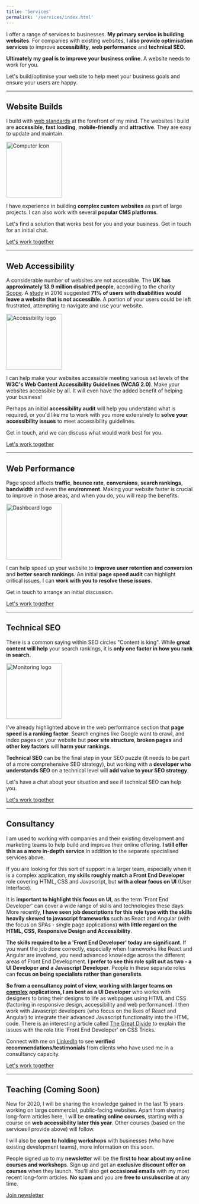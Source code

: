 ```yaml
---
title: 'Services'
permalink: '/services/index.html'
---
```


<p class="text-500 sm:text-600">I offer a range of services to businesses. <strong>My primary service is building websites</strong>. For companies with existing websites, <strong>I also provide optimisation services</strong> to improve <strong>accessibility</strong>, <strong>web performance</strong> and <strong>technical SEO</strong>.</p>

<strong>Ultimately my goal is to improve your business online</strong>. A website needs to work for you. 

Let's build/optimise your website to help meet your business goals and ensure your users are happy.  

<hr />

<h2>Website Builds</h2>
<p class="text-500 sm:text-600">I build with <a href="https://www.w3.org/standards/webdesign/" target="_blank" rel="noreferrer noopener">web standards</a> at the forefront of my mind. The websites I build are <strong>accessible</strong>, <strong>fast loading</strong>, <strong>mobile-friendly</strong> and <strong>attractive</strong>. They are easy to update and maintain.</p>
<div class="four-two-wrapper">
<div class="two-container">
    <img class="img-icon" src="/images/icons/icon-computer.svg" alt="Computer Icon" width="150" height="150">
</div>
<div class="four-container">

<p>I have experience in building <strong>complex custom websites</strong> as part of large projects. I can also work with several <strong>popular CMS platforms</strong>.</p>
<p>Let's find a solution that works best for you and your business. Get in touch for an initial chat.</p>
</div>
</div>
<p><a class="button primary" href="/contact">Let's work together</a></p>

<hr />

<h2>Web Accessibility</h2>
<p class="text-500 sm:text-600">A considerable number of websites are not accessible. The <strong>UK has approximately 13.9 million disabled people</strong>, according to the charity <a href="https://www.scope.org.uk/media/disability-facts-figures/" target="_blank" rel="noreferrer noopener">Scope</a>.  A <a href="https://www.forbes.com/sites/ryanrobinson/2019/09/25/website-accessibility-online-business/#171a47239c19" target="_blank" rel="noreferrer noopener">study</a> in 2016 suggested <strong>71% of users with disabilities would leave a website that is not accessible</strong>. A portion of your users could be left frustrated, attempting to navigate and use your website. </p>
<div class="two-four-wrapper">
<div class="two-container">
<img class="img-icon" src="/images/icons/icon-accessibility.svg" alt="Accessibility logo" width="150" height="150">
</div>
<div class="four-container">
<p>I can help make your websites accessible meeting various set levels of the <strong>W3C's Web Content Accessibility Guidelines (WCAG 2.0)</strong>. Make your websites accessible by all. It will even have the added benefit of helping your business!</p>
<p>Perhaps an initial <strong>accessibility audit</strong> will help you understand what is required, or you'd like me to work with you more extensively to <strong>solve your accessibility issues</strong> to meet accessibility guidelines. </p>
</div>
</div>
<p>Get in touch, and we can discuss what would work best for you.</p>
<p><a class="button primary" href="/contact">Let's work together</a></p>

<hr />

<h2>Web Performance</h2>
<p class="text-500 sm:text-600">Page speed affects <strong>traffic</strong>, <strong>bounce rate</strong>, <strong>conversions</strong>, <strong>search rankings</strong>, <strong>bandwidth</strong> and even the <strong>environment</strong>. Making your website faster is crucial to improve in those areas, and when you do, you will reap the benefits.</p>
<div class="four-two-wrapper">
<div class="two-container">
<img class="img-icon" src="/images/icons/icon-dashboard.svg" alt="Dashboard logo" width="150" height="150">
</div>
<div class="four-container">
<p>I can help speed up your website to <strong>improve user retention and conversion</strong> and <strong>better search rankings</strong>. An initial <strong>page speed audit</strong> can highlight critical issues. I can <strong>work with you to resolve these issues</strong>.</p>
<p>Get in touch to arrange an initial discussion.</p>

</div>
</div>
<p><a class="button primary" href="/contact">Let's work together</a></p>

<hr />

<h2>Technical SEO</h2>
<p class="text-500 sm:text-600">There is a common saying within SEO circles "Content is king". While <strong>great content will help</strong> your search rankings, it is <strong>only one factor in how you rank in search</strong>.</p>
<div class="two-four-wrapper">
<div class="two-container">
<img class="img-icon" src="/images/icons/icon-monitoring.svg" alt="Monitoring logo" width="150" height="150">
</div>
<div class="four-container">
<p>I've already highlighted above in the web performance section that <strong>page speed is a ranking factor</strong>. Search engines like Google want to crawl, and index pages on your website but <strong>poor site structure</strong>, <strong>broken pages</strong> and <strong>other key factors</strong> will <strong>harm your rankings</strong>. </p>
<p><strong>Technical SEO</strong> can be the final step in your SEO puzzle (it needs to be part of a more comprehensive SEO strategy), but working with a <strong>developer who understands SEO</strong> on a technical level will <strong>add value to your SEO strategy</strong>.</p>
</div>
</div>
<p>Let's have a chat about your situation and see if technical SEO can help you.</p>
<p><a class="button primary" href="/contact">Let's work together</a></p>

<hr />

<h2>Consultancy</h2>

<p class="text-500 sm:text-600">I am used to working with companies and their existing development and marketing teams to help build and improve their online offering. <strong>I still offer this as a more in-depth service</strong> in addition to the separate specialised services above.</p> 

If you are looking for this sort of support in a larger team, especially when it is a complex application, <strong>my skills roughly match a Front End Developer</strong> role covering HTML, CSS and Javascript, but <strong>with a clear focus on UI</strong> (User Interface). 

It is <strong>important to highlight this focus on UI</strong>, as the term 'Front End Developer' can cover a wide range of skills and technologies these days. More recently, <strong>I have seen job descriptions for this role type with the skills heavily skewed to javascript frameworks</strong> such as React and Angular (with the focus on SPAs - single page applications) <strong>with little regard on the HTML, CSS, Responsive Design and Accessibility</strong>. 

<strong>The skills required to be a 'Front End Developer' today are significant</strong>. If you want the job done correctly, especially when frameworks like React and Angular are involved, you need advanced knowledge across the different areas of Front End Development. <strong>I prefer to see this role split out as two - a UI Developer and a Javascript Developer</strong>. People in these separate roles can <strong>focus on being specialists rather than generalists</strong>.

<strong>So from a consultancy point of view, working with larger teams on <u>complex</u> applications, I am best as a UI Developer</strong> who works with designers to bring their designs to life as webpages using HTML and CSS (factoring in responsive design, accessibility and web performance).  I then work with Javascript developers (who focus on the likes of React and Angular) to integrate their advanced Javascript functionality into the HTML code. There is an interesting article called <a href="https://css-tricks.com/the-great-divide/" target="_blank" rel="noreferrer noopener">The Great Divide</a> to explain the issues with the role title 'Front End Developer' on CSS Tricks. 

Connect with me on <a href="https://www.linkedin.com/in/mrtobrien" target="_blank" rel="noreferrer noopener">LinkedIn</a> to see <strong>verified recommendations/testimonials</strong> from clients who have used me in a consultancy capacity.

<p><a class="button primary" href="/contact">Let's work together</a></p>

<hr />

<h2>Teaching (Coming Soon)</h2>

<p class="text-500 sm:text-600">New for 2020, I will be sharing the knowledge gained in the last 15 years working on large commercial, public-facing websites. Apart from sharing long-form articles here, I will be <strong>creating online courses</strong>, starting with a course on <strong>web accessibility later this year</strong>. Other courses (based on the services I provide above) will follow.</p>

I will also be <strong>open to holding workshops</strong> with businesses (who have existing development teams), more information on this soon.

People signed up to my <strong>newsletter</strong> will be the <strong>first to hear about my online courses and workshops</strong>. Sign up and get an <strong>exclusive discount offer on courses</strong> when they launch. You'll also get <strong>occasional emails</strong> with my most recent long-form articles. <strong>No spam</strong> and you are <strong>free to unsubscribe</strong> at any time.

<p><a class="button primary" href="https://mailchi.mp/877e42635e8c/newsletter" target="_blank" rel="noreferrer noopener">Join newsletter</a></p>
